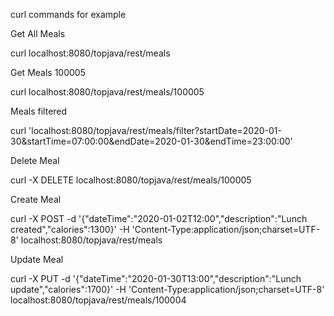 curl commands for example

Get All Meals

curl localhost:8080/topjava/rest/meals

Get Meals 100005

curl localhost:8080/topjava/rest/meals/100005

Meals filtered

curl 'localhost:8080/topjava/rest/meals/filter?startDate=2020-01-30&startTime=07:00:00&endDate=2020-01-30&endTime=23:00:00'

Delete Meal

curl -X DELETE localhost:8080/topjava/rest/meals/100005

Create Meal

curl -X POST -d '{"dateTime":"2020-01-02T12:00","description":"Lunch created","calories":1300}' -H 'Content-Type:application/json;charset=UTF-8' localhost:8080/topjava/rest/meals

Update Meal

curl -X PUT -d '{"dateTime":"2020-01-30T13:00","description":"Lunch update","calories":1700}' -H 'Content-Type:application/json;charset=UTF-8' localhost:8080/topjava/rest/meals/100004
